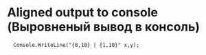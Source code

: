 # Aligned output to console (Выровненый вывод в консоль)
      Console.WriteLine("{0,10} | {1,10}" x,y);
